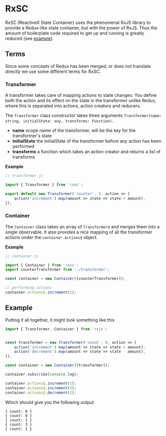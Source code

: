 # RxSC

RxSC (ReactiveX State Container) uses the phenomenal RxJS library to provide a
Redux-like state container, but with the power of RxJS. Thus the amount of 
boilerplate code required to get up and running is greatly reduced (see [example](#example)).

## Terms

Since some concepts of Redux has been merged, or does not translate directly
we use some different terms for RxSC.

### Transformer

A transformer takes care of mapping actions to state changes. You define both
the action and its effect on the state in the transformer unlike Redux, where
this is separated into actions, action creators and reducers.

The `Transformer` class constructor takes three arguments
`Transformer(name: string, initialState: any, transforms: Function)`.

- **name** scope name of the transformer, will be the key for the transformer's state
- **initialState** the initialState of the transformer before any action has been performed
- **transforms** a function which takes an action creator and returns a list of transforms

**Example**

```javascript
// transformer.js

import { Transformer } from 'rxsc';

export default new Transformer('counter', 0, action => [
    action('increment').map(amount => state => state + amount),
]);
```

### Container

The `Container` class takes an array of `Transformer`s and merges them into a
single observable. It also provides a nice mapping of all the transformer actions
under the `container.actions$` object.

**Example**

```javascript
// container.js

import { Container } from 'rxsc';
import counterTransformer from './transformer';

const container = new Container([counterTransformer]);

// performing actions
container.actions$.increment(1);
```

## Example

Putting it all together, it might look something like this

```javascript
import { Transformer, Container } from 'rxjs';


const transformer = new Transformer('count', 0, action => [
    action('increment').map(amount => state => state + amount),
    action('decrement').map(amount => state => state - amount),
]);

const container = new Container([transformer]);

container.subscribe(console.log);

container.actions$.increment(1);
container.actions$.increment(2);
container.actions$.decrement(2);
```

Which should give you the following output

```
{ count: 0 }
{ count: 0 }
{ count: 1 }
{ count: 3 }
{ count: 1 }
```
